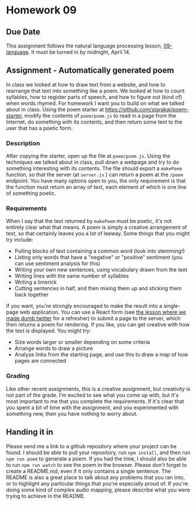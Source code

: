 # Homework 09

## Due Date

This assignment follows the natural language processing lesson, [09-language](../lessons/09-language/09-language.md). It must be turned in by midnight, April 14. 

## Assignment - Automatically generated poem
In class we looked at how to draw text from a website, and how to rearrange that text into something like a poem. We looked at how to count syllables, how to register parts of speech, and how to figure out (kind of) when words rhymed. For homework I want you to build on what we talked about in class. Using the poem starter at https://github.com/starakaj/poem-starter, modify the contents of `poem/poem.js` to read in a page from the Internet, do something with its contents, and then return some text to the user that has a poetic form.

### Description
After copying the starter, open up the file at `poem/poem.js`. Using the techniques we talked about in class, pull down a webpage and try to do something interesting with its contents. The file should export a `makePoem` function, so that the server (at `server.js` ) can return a poem at the `/poem` endpoint. You have many options open to you, the only requirement is that the function must return an array of text, each element of which is one line of something poetic.

### Requirements
When I say that the text returned by `makePoem` must be poetic, it's not entirely clear what that means. A poem is simply a creative arrangement of text, so that certainly leaves you a lot of leeway. Some things that you might try include:

- Pulling blocks of text containing a common word (look into stemming!)
- Listing only words that have a "negative" or "positive" sentiment (you can use sentiment analysis for this)
- Writing your own new sentences, using vocabulary drawn from the text
- Writing lines with the same number of syllables
- Writing a limerick
- Cutting sentences in half, and then mixing them up and sticking them back together

If you want, you're strongly encouraged to make the result into a single-page web application. You can use a React form (see [the lesson where we made dumb twitter](../lessons/03-persistence/03-persistence.md) for a refresher) to submit a page to the server, which then returns a poem for rendering. If you like, you can get creative with how the text is displayed. You might try:

- Size words larger or smaller depending on some criteria
- Arrange words to draw a picture
- Analyze links from the starting page, and use this to draw a map of how pages are connected

### Grading
Like other recent assignments, this is a creative assignment, but creativity is not part of the grade. I'm excited to see what you come up with, but it's most important to me that you complete the requirements. If it's clear that you spent a bit of time with the assignment, and you experimented with something new, then you have nothing to worry about.

## Handing it in
Please send me a link to a github repository where your project can be found. I should be able to pull your repository, run `npm install`, and then run `npm run poem` to generate a poem. If you had the time, I should also be able to run `npm run watch` to see the poem in the browser. Please don't forget to create a README.md, even if it only contains a single sentence. The README is also a great place to talk about any problems that you ran into, or to highlight any particular things that you're especially proud of. If you're doing some kind of complex audio mapping, please describe what you were trying to achieve in the README.
